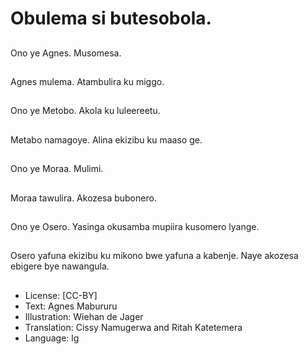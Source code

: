 # Obulema si butesobola.

##
Ono ye Agnes.
Musomesa.

##
Agnes mulema.
Atambulira ku miggo.

##
Ono ye Metobo.
Akola ku luleereetu.

##
Metabo namagoye.
Alina ekizibu ku maaso
ge.

##
Ono ye Moraa.
Mulimi.

##
Moraa tawulira.
Akozesa bubonero.

##
Ono ye Osero.
Yasinga okusamba
mupiira kusomero
lyange.

##
Osero yafuna ekizibu ku
mikono bwe yafuna a
kabenje.
Naye akozesa ebigere
bye nawangula.

##
* License: [CC-BY]
* Text: Agnes Mabururu
* Illustration: Wiehan de Jager
* Translation: Cissy Namugerwa and Ritah Katetemera
* Language: lg

